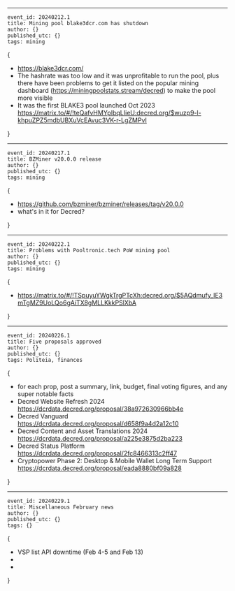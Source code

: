 ----
```
event_id: 20240212.1
title: Mining pool blake3dcr.com has shutdown
author: {}
published_utc: {}
tags: mining
```

{

- https://blake3dcr.com/
- The hashrate was too low and it was unprofitable to run the pool, plus there have been problems to get it listed on the popular mining dashboard (https://miningpoolstats.stream/decred) to make the pool more visible
- It was the first BLAKE3 pool launched Oct 2023 https://matrix.to/#/!teQafvHMYpIbqLIieU:decred.org/$wuzp9-l-khpuZPZ5mdbUBXuVcEAvuc3VK-r-LgZMPvI

}


----
```
event_id: 20240217.1
title: BZMiner v20.0.0 release
author: {}
published_utc: {}
tags: mining
```

{

- https://github.com/bzminer/bzminer/releases/tag/v20.0.0
- what's in it for Decred?

}


----
```
event_id: 20240222.1
title: Problems with Pooltronic.tech PoW mining pool
author: {}
published_utc: {}
tags: mining
```

{

- https://matrix.to/#/!TSpuyuYWgkTrgPTcXh:decred.org/$5AQdmufy_lE3mTgMZ9UoLQo6gAiTX8gMLLKkkPSlXbA

}


----

```
event_id: 20240226.1
title: Five proposals approved
author: {}
published_utc: {}
tags: Politeia, finances
```

{

- for each prop, post a summary, link, budget, final voting figures, and any super notable facts
- Decred Website Refresh 2024 https://dcrdata.decred.org/proposal/38a972630966bb4e
- Decred Vanguard https://dcrdata.decred.org/proposal/d658f9a4d2a12c10
- Decred Content and Asset Translations 2024 https://dcrdata.decred.org/proposal/a225e3875d2ba223
- Decred Status Platform https://dcrdata.decred.org/proposal/2fc8466313c2ff47
- Cryptopower Phase 2: Desktop & Mobile Wallet Long Term Support https://dcrdata.decred.org/proposal/eada8880bf09a828

}


----
```
event_id: 20240229.1
title: Miscellaneous February news
author: {}
published_utc: {}
tags: {}
```

{

- VSP list API downtime (Feb 4-5 and Feb 13)
- 
- 

}



